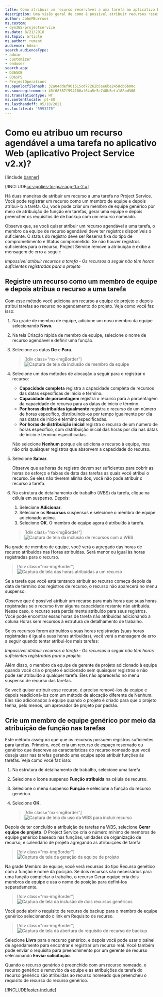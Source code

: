 ```yaml
---
title: Como atribuir um recurso reservável a uma tarefa no aplicativo Web
description: Uma visão geral de como é possível atribuir recursos reserváveis.
author: JohnPBurrows
ms.custom:
- dyn365-projectservice
ms.date: 8/21/2018
ms.topic: article
ms.author: rumant
audience: Admin
search.audienceType:
- admin
- customizer
- enduser
search.app:
- D365CE
- D365PS
- ProjectOperations
ms.openlocfilehash: 32a04ddef901515cd77262b5ae6be2458cb6b00c
ms.sourcegitcommit: 40f68387f594180af64a5e5c748b6efa188bd300
ms.translationtype: HT
ms.contentlocale: pt-BR
ms.lasthandoff: 05/10/2021
ms.locfileid: "5993270"
---
```

# <a name="how-do-i-assign-a-bookable-resource-to-a-task-in-the-web-app-project-service-app-v2x"></a>Como eu atribuo um recurso agendável a uma tarefa no aplicativo Web (aplicativo Project Service v2.x)?

[!include [banner](../includes/psa-now-project-operations.md)]

[!INCLUDE[cc-applies-to-psa-app-1.x-2.x](../includes/cc-applies-to-psa-app-1x-2x.md)]

Há duas maneiras de atribuir um recurso a uma tarefa no Project Service. Você pode registrar um recurso como um membro de equipe e depois atribui-lo a tarefa. Ou, você pode criar um membro de equipe genérico por meio de atribuição de função em tarefas, gerar uma equipe e depois preencher os requisitos de de backup com um recurso nomeado.

Observe que, se você quiser atribuir um recurso agendável a uma tarefa, o membro da equipe de recurso agendável deve ter registros disponíveis o suficiente. O status do registro deve ser Reserva fixa do tipo de comprometimento e Status comprometido. Se não houver registros suficientes para o recurso, Project Service remove a atribuição e exibe a mensagem de erro a seguir:

*Impossível atribuir recursos a tarefa - Os recursos a seguir não têm horas suficientes registradas para o projeto*

## <a name="book-a-resource-as-a-team-member-and-then-assign-the-resource-to-a-task"></a>Registre um recurso como um membro de equipe e depois atribua o recurso a uma tarefa

Com esse método você adiciona um recurso a equipe de projeto e depois atribui tarefas ao recurso no agendamento do projeto. Veja como você faz isso:
1.  Na grade de membro de equipe, adicione um novo membro da equipe selecionando **Novo**.
2.  Na tela Criação rápida de membro de equipe, selecione o nome de recurso agendável e definir uma função.
3.  Selecione as datas **De** e **Para**.

    > [!div class="mx-imgBorder"] 
    > ![Captura de tela da inclusão de membro da equipe](media/FAQ-Resources-to-Tasks2-1.png "Captura de tela da inclusão de membro da equipe")
 
4.  Selecione um dos métodos de alocação a seguir para o registrar o recurso:
    - **Capacidade completa** registra a capacidade completa de recursos das datas específicas de início e término.
    - **Capacidade de porcentagem** registra o recurso para a porcentagem da capacidade do recurso para as datas de início e término.
    - **Por horas distribuídas igualmente** registra o recurso de um número de horas específico, distribuindo-os por tempo igualmente por dia nas datas de início e término especificadas.
    - **Por horas de distribuição inicial** registra o recurso de um número de horas específico, com distribuição inicial das horas por dia nas datas de início e término especificadas.

    Não selecione **Nenhum** porque ele adiciona o recurso à equipe, mas não cria quaisquer registros que absorvem a capacidade do recurso.
5.  Selecione **Salvar**.

    Observe que as horas de registro devem ser suficientes para cobrir as horas de esforço e faixas de data das tarefas as quais você atribui o recurso. Se eles não tiverem alinha dos, você não pode atribuir o recurso à tarefa.

6.  Na estrutura de detalhamento de trabalho (WBS) da tarefa, clique na célula em suspenso. Depois: 

    1. Selecione **Adicionar**.
    2. Selecione os **Recursos** suspensos e selecione o membro de equipe adicionado acima.
    3. Selecione **OK**. O membro de equipe agora é atribuído à tarefa.

    > [!div class="mx-imgBorder"] 
    > ![Captura de tela da inclusão de recursos com a WBS](media/FAQ-Resources-to-Tasks2-2.png "Captura de tela da inclusão de recursos com a WBS")
 
Na grade de membro de equipe, você verá o agregado das horas de recurso atribuídos nas Horas atribuídas. Será menor ou igual às horas registradas para o recurso. 

> [!div class="mx-imgBorder"] 
> ![Captura de tela das horas atribuídas a um recurso](media/FAQ-Resources-to-Tasks2-3.png "Captura de tela das horas atribuídas a um recurso")
 
Se a tarefa que você está tentando atribuir ao recurso começa depois da data de término dos registros de recurso, o recurso não aparecerá no menu suspenso.

Observe que é possível atribuir um recurso para mais horas que suas horas registradas se o recurso tiver alguma capacidade restante não atribuída. Nesse caso, o recurso será parcialmente atribuído para seus registros. Você pode encontrar essas horas de tarefa não atribuídas adicionando a coluna Horas sem recursos à estrutura de detalhamento de trabalho.

Se os recursos forem atribuídos a suas horas registradas (suas horas registradas é igual a suas horas atribuídas), você verá a mensagem de erro a seguir quando tentar atribui-los mais tarefas:

*Impossível atribuir recursos a tarefa - Os recursos a seguir não têm horas suficientes registradas para o projeto.*

Além disso, o membro da equipe de gerente de projeto adicionado à equipe quando você cria o projeto é adicionado sem quaisquer registros e não pode ser atribuído a qualquer tarefa. Eles não aparecerão no menu suspenso de recurso das tarefas.

Se você quiser atribuir esse recurso, é preciso removê-los da equipe e depois readicioná-los com um método de alocação diferente de Nenhum. Eles são adicionados à equipe quando o projeto é criado para que o projeto tenha, pelo menos, um aprovador de projeto por padrão.

## <a name="create-a-generic-team-member-through-role-assignment-on-tasks"></a>Crie um membro de equipe genérico por meio da atribuição de função nas tarefas

Este método assegura que que os recursos possuem registros suficientes para tarefas. Primeiro, você cria um recurso de espaço reservado ou genérico que descreve as características do recurso nomeado que você deseja usar nas tarefas gerando uma equipe após atribuir funções às tarefas. Veja como você faz isso:

1. Na estrutura de detalhamento de trabalho, selecione uma tarefa.
2. Selecione o ícone suspenso **Função atribuída** na célula de recurso.
3. Selecione o menu suspenso **Função** e selecione a função do recurso genérico.
4. Selecione **OK**.

    > [!div class="mx-imgBorder"] 
    > ![Captura de tela do uso da WBS para incluir recurso](media/FAQ-Resources-to-Tasks2-4.png "Captura de tela do uso da WBS para incluir recurso")
 
Depois de ter concluído a atribuição de tarefas na WBS, selecione **Gerar equipe de projeto**. O Project Service cria o número mínimo de membros de equipe genérico baseado nas funções, unidades de organização de recurso, e calendário de projeto agregando as atribuições de tarefa.

> [!div class="mx-imgBorder"] 
> ![Captura de tela da geração da equipe de projeto](media/FAQ-Resources-to-Tasks2-5.png "Captura de tela da geração da equipe de projeto")
 
Na grade Membro de equipe, você verá recursos do tipo Recurso genético com a função e nome da posição. Se dois recursos são necessários para uma função completar o trabalho, o recurso Gerar equipe cria dois membros de equipe e usa o nome de posição para defini-los separadamente.

> [!div class="mx-imgBorder"] 
> ![Captura de tela da inclusão de dois recursos genéricos](media/FAQ-Resources-to-Tasks2-6.png "Captura de tela da inclusão de dois recursos genéricos")
 
Você pode abrir o requisito de recurso de backup para o membro de equipe genérico selecionando o link em Requisito de recurso.

> [!div class="mx-imgBorder"] 
> ![Captura de tela da abertura do requisito de recurso de backup](media/FAQ-Resources-to-Tasks2-7.png "Captura de tela da abertura do requisito de recurso de backup")

Selecione **Livro** para o recurso genérico, e depois você pode usar o painel de agendamento para encontrar e registrar um recurso real. Você também pode enviar o requisito para preenchimento por um gerente de recurso selecionando **Enviar solicitação**.

Quando o recurso genérico é preenchido com um recurso nomeado, o recurso genérico é removido da equipe e as atribuições de tarefa do recurso genérico são atribuídas ao recurso nomeado que preencheu o requisito de recurso do recurso genérico.
 



[!INCLUDE[footer-include](../includes/footer-banner.md)]